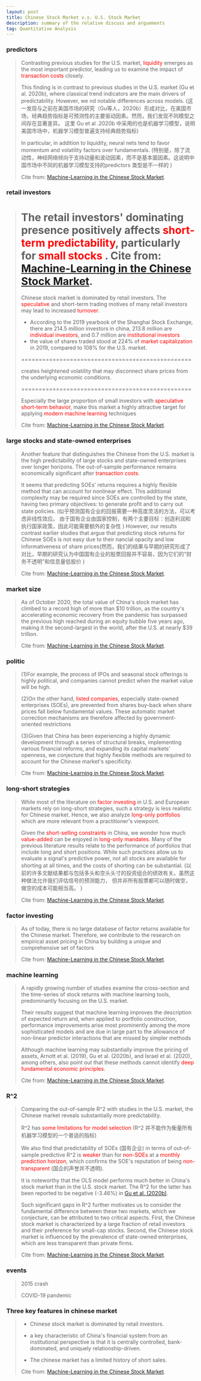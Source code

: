 ```yaml
---
layout: post 
title: Chinese Stock Market v.s. U.S. Stock Market 
description: summary of the relative discuss and arguements  
tag: Quantitative Analysis
---
```


### predictors 
>Contrasting previous studies for the U.S. market, <font color=red>liquidity</font> emerges as the
>most important predictor, leading us to examine the impact of <font color=red>transaction costs</font> closely.
>
>This finding is in contrast to previous studies in the U.S. market (Gu et al. 2020b), where classical trend indicators are the main drivers of predictability. However, we 
nd notable differences across models. (这一发现与之前在美国市场的研究（Gu等人，2020b）形成对比，在美国市场，经典趋势指标是可预测性的主要驱动因素。然而，我们发现不同模型之间存在显著差异。
>这里 Gu et al .2020b 中采用的也是机器学习模型，说明美国市场中，机器学习模型普遍支持经典趋势指标)
>
>In particular, in addition to liquidity, neural nets tend to favor momentum and volatility factors over fundamentals.
>(特别是，除了流动性，神经网络倾向于支持动量和波动因素，而不是基本面因素。这说明中国市场中不同的机器学习模型支持的predictors 
>类型是不一样的 )
>
>Cite from: [Machine-Learning in the Chinese Stock Market](https://doi.org/10.1016/j.jfineco.2021.08.017).

### retail investors
>The retail investors' dominating presence positively affects <font color=red>short-term predictability</font>, 
>particularly for <font color=red> small stocks </font>. 
>Cite from: [Machine-Learning in the Chinese Stock Market](https://doi.org/10.1016/j.jfineco.2021.08.017).
> ===========================
>
> Chinese stock market is dominated by retail investors. The <font color=red>speculative</font> 
> and short-term trading motives of many retail investors may lead to 
>increased <font color=red>turnover</font>. 
> * According to the 2019 yearbook of the Shanghai Stock Exchange, there are 214.5 million
    investors in china, 213.8 million are <font color=red>individual investors</font>, and 0.7 million are 
    <font color=red>institutional investors</font> 
> * the value of shares traded stood at 224% of <font color=red>market capitalization</font>
  in 2019, compared to 108% for the U.S. market.
>
>=================================================
>
> creates heightened volatility that may disconnect share prices from    
> the underlying economic conditions.
>
>=================================================
>
> Especially the large proportion of small investors with <font color=red>speculative short-term behavior</font>, 
> make this market a highly attractive target for applying <font color=red>modern machine learning</font> techniques
>
> Cite from: [Machine-Learning in the Chinese Stock Market](https://doi.org/10.1016/j.jfineco.2021.08.017).

### large stocks and state-owned enterprises
>Another feature that distinguishes the Chinese from the U.S. market is the high 
>predictability of large stocks and state-owned enterprises over longer horizons. 
>The out-of-sample performance remains economically significant 
>after <font color=red> transaction costs</font>.
>
> It seems that predicting SOEs' returns requires a highly flexible method that can
> account for nonlinear effect. This additional complexity may be required since
> SOEs are controlled by the state, having two primary objectives:
> to generate profit and to carry out state policies.
> (似乎预测国有企业的回报需要一种高度灵活的方法，可以考虑非线性效应。
>由于国有企业由国家控制，有两个主要目标：创造利润和执行国家政策，因此可能需要额外的复杂性 )
> However, our results contrast earlier studies that argue that predicting
stock returns for Chinese SOEs is not easy due to their 
nancial opacity and low informativeness of
share prices(然而，我们的结果与早期的研究形成了对比，早期的研究认为中国国有企业的股票回报并不容易，因为它们的“财务不透明”和信息量低股价 )
>
>Cite from: [Machine-Learning in the Chinese Stock Market](https://doi.org/10.1016/j.jfineco.2021.08.017).


### market size
>As of October 2020, the total value of China's stock market has climbed to 
>a record high of more than $10 trillion, as the country's accelerating economic 
>recovery from the pandemic has surpassed the previous high reached during an 
>equity bubble five years ago, making it the second-largest in the 
>world, after the U.S. at nearly $39 trillion.
>
>Cite from: [Machine-Learning in the Chinese Stock Market](https://doi.org/10.1016/j.jfineco.2021.08.017).


### politic 
>(1)For example, the process of IPOs and seasonal stock offerings is highly political, 
>and companies cannot predict when the market value will be high.
>
>(2)On the other hand, <font color=red>listed companies</font>, especially state-owned enterprises (SOEs), 
>are prevented from shares buy-back when share prices fall below fundamental values.
These automatic market correction mechanisms are therefore affected by government-oriented restrictions
>
>(3)Given that China has been experiencing a highly dynamic development through a series of structural breaks, implementing various 
financial reforms, and expanding its capital markets' openness, we conjecture that highly 
fiexible methods are required to account for the Chinese market's specificity.
>
>Cite from: [Machine-Learning in the Chinese Stock Market](https://doi.org/10.1016/j.jfineco.2021.08.017).

### long-short strategies
> While most of the literature on <font color=red>factor investing</font> in
> U.S. and European markets rely on long-short strategies, such a strategy is 
> less realistic for Chinese market. Hence, we also analyze <font color=red> long-only portfolios</font>
> which are more relevant from a practitioner's viewpoint.
>
>Given the <font color=red>short-selling constraints</font> in China, we wonder how much <font color=red>value-added</font>
>can be enjoyed in <font color=red>long-only mandates</font>. 
>Many of the previous literature results relate to the performance 
>of portfolios that include long and short positions. While such practices allow us to 
>evaluate a signal's predictive power, not all stocks are available for shorting at all times, 
>and the costs of shorting can be substantial.
> (以前的许多文献结果都与包括多头和空头头寸的投资组合的绩效有关。虽然这种做法允许我们评估信号的预测能力，
>但并非所有股票都可以随时做空，做空的成本可能相当高。 )
>
> Cite from: [Machine-Learning in the Chinese Stock Market](https://doi.org/10.1016/j.jfineco.2021.08.017).

### factor investing
> As of today, there is no large database of factor returns available for the Chinese market.
> Therefore, we contribute to the research on empirical asset pricing in 
China by building a unique and comprehensive set of factors
>
>Cite from: [Machine-Learning in the Chinese Stock Market](https://doi.org/10.1016/j.jfineco.2021.08.017).

### machine learning
>A rapidly growing number of studies examine the cross-section and the 
>time-series of stock returns with machine learning tools, predominantly 
>focusing on the U.S. market.
>
>Their results suggest that machine learning improves the description of expected return and, 
>when applied to portfolio construction, performance improvements arise most prominently among 
>the more sophisticated models and are due in large part to the allowance of non-linear predictor 
>interactions that are missed by simpler methods
>
>Although machine learning may substantially improve the pricing of assets, Arnott et al. (2019), 
>Gu et al. (2020b), and Israel et al. (2020), among others, 
>also point out that these methods cannot identify <font color=red>deep fundamental economic principles</font>.
>
>Cite from: [Machine-Learning in the Chinese Stock Market](https://doi.org/10.1016/j.jfineco.2021.08.017).


### R^2
> Comparing the out-of-sample R^2 with studies in the U.S. market, the Chinese 
> market reveals substantially more predictability. 
>
> R^2 has <font color=red>some limitations for model selection</font>
> (R^2 并不能作为衡量所有机器学习模型的一个普适的指标)
> 
> We also find that predictability of SOEs (国有企业) in terms of out-of-sample predictive R^2 
> is <font color=red>weaker</font> than for <font color=red>non-SOEs</font> at 
>a <font color=red>monthly prediction horizon</font>, which confirms the SOE's reputation of 
>being <font color=red>non-transparent</font> (国企的声誉并不透明). 
>
> It is noteworthy that the OLS model performs much better in China's stock market than
> in the U.S. stock market. The R^2 for the latter has been reported to be negative (-3.46%)
> in [Gu et al. (2020b)](https://doi.org/10.1093/rfs/hhaa009).  
> 
> Such significant gaps in R^2 further motivates us to consider the fundamental difference
> between these two markets, which we conjecture, can be attributed to two critical aspects.
> First, the Chinese stock market is characterized by a large fraction of retail investors
> and their preference for small-cap stocks. Second, the Chinese stock market is influenced 
> by the prevalence of state-owned enterprises, which are less transparent than private firms.
> 
>Cite from: [Machine-Learning in the Chinese Stock Market](https://doi.org/10.1016/j.jfineco.2021.08.017).

### events
> 2015 crash
>
> COVID-19 pandemic



### Three key features in chinese market
> * Chinese stock market is dominated by retail investors.
> 
> * a key characteristic of China's financial system from an institutional 
  perspective is that it is centrally controlled, bank-dominated, and uniquely 
  relationship-driven. 
>
> * The chinese market has a limited history of short sales.
>
>Cite from: [Machine-Learning in the Chinese Stock Market](https://doi.org/10.1016/j.jfineco.2021.08.017).

